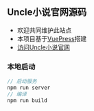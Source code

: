 ## Uncle小说官网源码

- 欢迎共同维护此站点
- 本项目基于[VuePress](https://vuepress.vuejs.org/zh/)搭建
- [访问Uncle小说官网](https://app.unclezs.com/)

### 本地启动

```js
// 启动服务
npm run server
// 编译
npm run build
```
